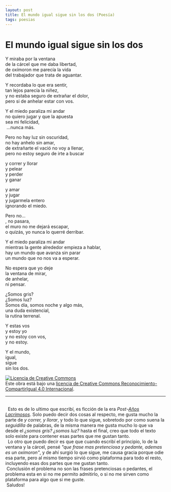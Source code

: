 ```yaml
---
layout: post
title: El mundo igual sigue sin los dos (Poesía)
tags: poesias
---
```


# El mundo igual sigue sin los dos

Y miraba por la ventana<br/>
de la cárcel que me daba libertad,<br/>
de oxímoron me parecía la vida<br/>
del trabajador que trata de aguantar.<br/>

Y recordaba lo que era sentir,<br/>
tan lejos parecía la niñez,<br/>
y no estaba seguro de extrañar el dolor,<br/>
pero si de anhelar estar con vos.<br/>

Y el miedo paraliza mi andar<br/>
no quiero jugar y que la apuesta<br/>
sea mi felicidad,<br/>
&nbsp;...nunca más.<br/>

Pero no hay luz sin oscuridad,<br/>
no hay anhelo sin amar,<br/>
de extrañarte el vació no voy a llenar,<br/>
pero no estoy seguro de irte a buscar<br/>

y correr y llorar<br/>
y pelear<br/>
y perder<br/>
y ganar<br/>

y amar<br/>
y jugar<br/>
y jugarmela entero<br/>
ignorando el miedo.<br/>

Pero no...<br/>
, no pasara,<br/>
el muro no me dejará escapar,<br/>
o quizás, yo nunca lo querré derribar.<br/>

Y el miedo paraliza mi andar<br/>
mientras la gente alrededor empieza a hablar,<br/>
hay un mundo que avanza sin parar<br/>
un mundo que no nos va a esperar.<br/>

No espera que yo deje<br/>
la ventana de mirar,<br/>
de anhelar,<br/>
ni pensar.<br/>

¿Somos gris?<br/>
¿Somos luz?<br/>
Somos día, somos noche y algo más,<br/>
una duda existencial,<br/>
la rutina terrenal.<br/>

Y estas vos<br/>
 y estoy yo<br/>
y no estoy con vos,<br/>
y no estoy.<br/>

Y el mundo, <br/>
igual,<br/>
sigue<br/>
sin los dos.<br/>

<a rel="license" href="http://creativecommons.org/licenses/by-sa/4.0/"><img alt="Licencia de Creative Commons" style="border-width:0" src="https://i.creativecommons.org/l/by-sa/4.0/88x31.png" /></a><br />Este obra está bajo una <a rel="license" href="http://creativecommons.org/licenses/by-sa/4.0/">licencia de Creative Commons Reconocimiento-CompartirIgual 4.0 Internacional</a>.

---
<br/>&nbsp; Esto es de lo ultimo que escribí, es ficción de la era _Post_-[_Años Lacrimosos_](https://calevin.github.io/Sobre-Los-A%C3%B1os-Lacrimosos/). Solo puedo decir dos cosas al respecto, me gusta mucho la parte de _y correr, y llorar_, y todo lo que sigue, sobretodo por como suena la _seguidilla_ de palabras, de la misma manera me gusta mucho lo que va desde el _¿somos gris? ¿somos luz?_ hasta el final, creo que todo el texto solo existe para contener esas partes que me gustan tanto.<br/>&nbsp; Lo otro que puedo decir es que que cuando escribí el principio, lo de la ventana y la cárcel, pensé _"que frase mas pretenciosa y pedante, ademas es un oxímoron"_, y de ahí surgió lo que sigue, me causa gracia porque odie esa parte, pero al mismo tiempo sirvió como plataforma para todo el resto, incluyendo esas dos partes que me gustan tanto.<br/>&nbsp;Conclusión el problema no son las frases pretenciosas o pedantes, el problema esta en si no me permito admitirlo, o si no me sirven como plataforma para algo que si me guste.<br/>&nbsp;Saludos!
